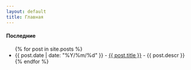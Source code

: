 ```yaml
---
layout: default
title: Главная
---
```


<div class="posts">

<h4>Последние</h4>
<p></p>
<ul>
  {% for post in site.posts %}
    <li>
      {{ post.date | date: "%Y/%m/%d" }} - <a href="{{ post.url }}">{{ post.title }}</a> - {{ post.descr }}
    </li>
  {% endfor %}
</ul>
</div>
